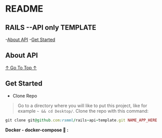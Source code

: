 # README

## RAILS --API only TEMPLATE

-[About API](https://github.com/rsmml/rails-api-template/blob/master/README.md#about-api)
-[Get Started](https://github.com/rsmml/rails-api-template/blob/master/README.md#get-started)

## About API
[↑ Go To Top ↑](https://github.com/rsmml/rails-api-template/blob/master/README.md#readme)


## Get Started

- Clone Repo
> Go to a directory where you will like to put this project, like for example ```~ && cd Desktop/```.
> Clone the repo with this command:

```ruby
git clone git@github.com:rsmml/rails-api-template.git NAME_APP_HERE
```

**Docker - docker-compose :whale: :**

